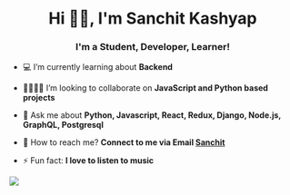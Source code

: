 <h1 align="center">Hi 👋🏻, I'm Sanchit Kashyap</h1>
<h3 align="center">I'm a Student, Developer, Learner!</h3>

- 💻 I’m currently learning about **Backend**

- 🤜🏻🤛🏻 I’m looking to collaborate on **JavaScript and Python based projects**

- 💬 Ask me about **Python, Javascript, React, Redux, Django, Node.js, GraphQL, Postgresql**

- 📧 How to reach me? **Connect to me via Email [Sanchit](mailto:sanchitkshyap@gmail.com)**

- ⚡ Fun fact: **I love to listen to music**


<img src="https://img.icons8.com/plasticine/100/000000/react.png"/>
